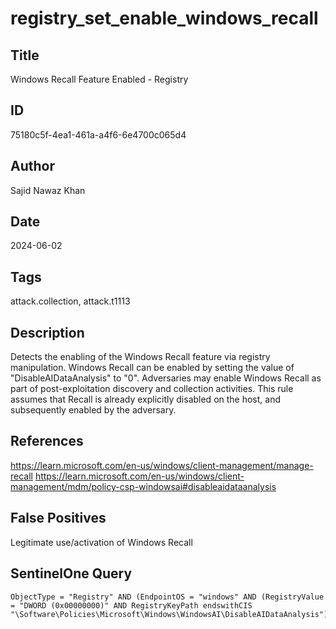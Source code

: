 # registry_set_enable_windows_recall

## Title
Windows Recall Feature Enabled - Registry

## ID
75180c5f-4ea1-461a-a4f6-6e4700c065d4

## Author
Sajid Nawaz Khan

## Date
2024-06-02

## Tags
attack.collection, attack.t1113

## Description
Detects the enabling of the Windows Recall feature via registry manipulation. Windows Recall can be enabled by setting the value of "DisableAIDataAnalysis" to "0".
Adversaries may enable Windows Recall as part of post-exploitation discovery and collection activities.
This rule assumes that Recall is already explicitly disabled on the host, and subsequently enabled by the adversary.


## References
https://learn.microsoft.com/en-us/windows/client-management/manage-recall
https://learn.microsoft.com/en-us/windows/client-management/mdm/policy-csp-windowsai#disableaidataanalysis

## False Positives
Legitimate use/activation of Windows Recall

## SentinelOne Query
```
ObjectType = "Registry" AND (EndpointOS = "windows" AND (RegistryValue = "DWORD (0x00000000)" AND RegistryKeyPath endswithCIS "\Software\Policies\Microsoft\Windows\WindowsAI\DisableAIDataAnalysis"))

```